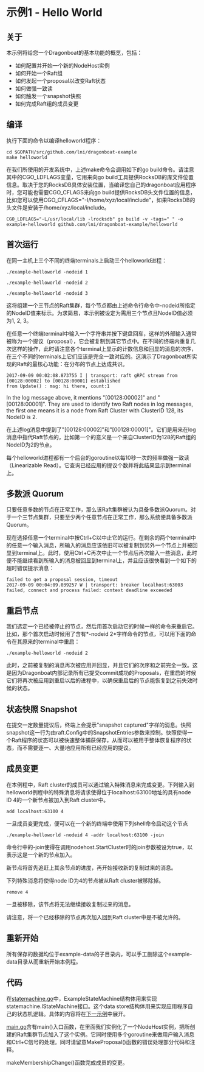 # 示例1 - Hello World #

## 关于 ##
本示例将给您一个Dragonboat的基本功能的概览，包括：

* 如何配置并开始一个新的NodeHost实例
* 如何开始一个Raft组
* 如何发起一个proposal以改变Raft状态
* 如何做强一致读
* 如何触发一个snapshot快照
* 如何完成Raft组的成员变更

## 编译 ##
执行下面的命令以编译helloworld程序：
```
cd $GOPATH/src/github.com/lni/dragonboat-example
make helloworld
```
在我们所使用的开发系统中，上述make命令会调用如下的go build命令。请注意其中的CGO_LDFLAGS变量，它用来向go build工具提供RocksDB的库文件位置信息。取决于您的RocksDB具体安装位置，当编译您自己的dragonboat应用程序时，您可能也需要CGO_CFLAGS来向go build提供RocksDB头文件位置的信息，比如您可以使用CGO_CFLAGS="-I/home/xyz/local/include"，如果RocksDB的头文件是安装于/home/xyz/local/include。
```
CGO_LDFLAGS="-L/usr/local/lib -lrocksdb" go build -v -tags=" " -o example-helloworld github.com/lni/dragonboat-example/helloworld
```

## 首次运行 ##
在同一主机上三个不同的终端terminals上启动三个helloworld进程：

```
./example-helloworld -nodeid 1
```
```
./example-helloworld -nodeid 2
```
```
./example-helloworld -nodeid 3
```
这将组建一个三节点的Raft集群，每个节点都由上述命令行命令中-nodeid所指定的NodeID值来标示。为求简易，本示例被设定为需用三个节点且NodeID值必须为1, 2, 3。

在任意一个终端terminal中输入一个字符串并按下键盘回车，这样的外部输入通常被称为一个提议（proposal），它会被复制到其它节点中。在不同的终端内重复几次这样的操作，此时请注意各个terminal上显示的计数信息和回显的消息的次序，在三个不同的terminals上它们应该是完全一致对应的。这演示了Dragonboat所实现的Raft的最核心功能：在分布的节点上达成共识。

```
2017-09-09 00:02:08.873755 I | transport: raft gRPC stream from [00128:00002] to [00128:00001] established
from Update() : msg: hi there, count:1
```
In the log message above, it mentions "[00128:00002]" and "[00128:00001]". They are used to identify two Raft nodes in log messages, the first one means it is a node from Raft Cluster with ClusterID 128, its NodeID is 2.

在上述log消息中提到了"[00128:00002]"和"[00128:00001]"。它们是用来在log消息中指代Raft节点的，比如第一个的意义是一个来自ClusterID为128的Raft组的NodeID为2的节点。

每个helloworld进程都有一个后台的goroutine以每10秒一次的频率做强一致读（Linearizable Read）。它查询已经应用的提议个数并将此结果显示到terminal上。

## 多数派 Quorum ##
只要任意多数的节点在正常工作，那么该Raft集群被认为具备多数派Quorum。对于一个三节点集群，只要至少两个任意节点在正常工作，那么系统便具备多数派Quorum。

现在选择任意一个terminal中按Ctrl+C以中止它的运行。在剩余的两个terminal中的任意一个输入消息，所输入的消息应该依旧可以被复制到另外一个节点上并被回显到terminal上。此时，使用Ctrl+C再次中止一个节点后再次输入一些消息，此时便不能继续看到所输入的消息被回显到terminal上，并且应该很快看到一个如下的超时错误提示消息：

```
failed to get a proposal session, timeout
2017-09-09 00:04:09.039257 W | transport: breaker localhost:63003 failed, connect and process failed: context deadline exceeded
```

## 重启节点 ##
我们选定一个已经被停止的节点，然后用首次启动它的时候一样的命令来重启它。比如，那个首次启动时候用了含有*-nodeid 2*字样命令的节点，可以用下面的命令在其原来的terminal中重启：
```
./example-helloworld -nodeid 2
```

此时，之前被复制的消息再次被应用并回显，并且它们的次序和之前完全一致。这是因为Dragonboat内部记录所有已提交commit成功的Proposals，在重启的时候它们将再次被应用到重启以后的进程中，以确保重启后的节点能恢复到之前失效时候的状态。

## 状态快照 Snapshot ##
在提交一定数量提议后，终端上会提示"snapshot captured"字样的消息。快照snapshot这一行为由raft.Config中的SnapshotEntries参数来控制。快照使得一个Raft程序的状态可以被快速整体捕获保存，从而可以被用于整体恢复程序的状态，而不需要逐一、大量地应用所有已经应用的提议。

## 成员变更 ##
在本例程中，Raft cluster的成员可以通过输入特殊消息来完成变更。下列输入到helloworld例程中的特殊消息将请求使得位于localhost:63100地址的具有node ID 4的一个新节点被加入到Raft cluster中。
```
add localhost:63100 4
```
一旦成员变更完成，便可以在一个新的终端中使用下列shell命令启动这个节点
```
./example-helloworld -nodeid 4 -addr localhost:63100 -join
```
命令行中的-join使得在调用nodehost.StartCluster时的join参数被设为true，以表示这是一个新的节点加入。

新节点将首先追赶上其余节点的进度，再开始接收新的复制过来的消息。

下列特殊消息将使得node ID为4的节点被从Raft cluster被移除掉。
```
remove 4
```
一旦被移除，该节点将无法继续接收复制过来的消息。

请注意，将一个已经移除的节点再次加入回到Raft cluster中是不被允许的。

## 重新开始 ##
所有保存的数据均位于example-data的子目录内，可以手工删除这个example-data目录从而重新开始本例程。

## 代码 ##
在[statemachine.go](statemachine.go)中，ExampleStateMachine结构体用来实现statemachine.IStateMachine接口。这个data store结构体用来实现应用程序自己的状态机逻辑。具体的内容将在[下一示例](README.DS.CHS.md)中展开。

[main.go](main.go)含有main()入口函数，在里面我们实例化了一个NodeHost实例，把所创建的Raft集群节点加入了这个实例。它同时使用多个goroutine来做用户输入消息和Ctrl+C信号的处理。同时请留意MakeProposal()函数的错误处理部分代码和注释。

makeMembershipChange()函数完成成员的变更。

